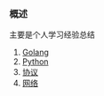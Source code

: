 ### 概述

主要是个人学习经验总结

1. [Golang](go-notes)
2. [Python](python-notes)
3. [协议](protocol)
4. [网络](network)
